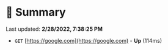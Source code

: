 # 📖 Summary
Last updated: **2/28/2022, 7:38:25 PM**

- `GET` [https://google.com](https://google.com) - **Up** (114ms)
